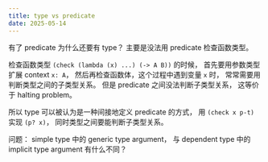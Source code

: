 ```yaml
---
title: type vs predicate
date: 2025-05-14
---
```


有了 predicate 为什么还要有 type？
主要是没法用 predicate 检查函数类型。

检查函数类型 `(check (lambda (x) ...) (-> A B))` 的时候，
首先要用参数类型扩展 context `x: A`，
然后再检查函数体，这个过程中遇到变量 `x` 时，
常常需要用判断类型之间的子类型关系。
但是 predicate 之间没法判断子类型关系，
这等价于 halting problem。

所以 type 可以被认为是一种间接地定义 predicate 的方式，
用 `(check x p-t)` 实现 `(p? x)`，
同时类型之间要能判断子类型关系。

问题： simple type 中的 generic type argument，
与 dependent type 中的 implicit type argument 有什么不同？
